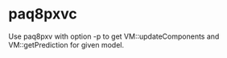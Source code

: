 # paq8pxvc

Use paq8pxv with option -p to get VM::updateComponents and VM::getPrediction for given model.
